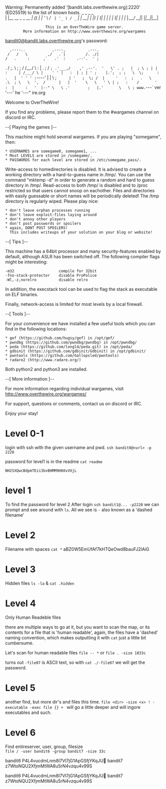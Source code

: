 
Warning: Permanently added '[bandit.labs.overthewire.org]:2220' (ED25519) to the list of known hosts.
                         _                     _ _ _   
                        | |__   __ _ _ __   __| (_) |_ 
                        | '_ \ / _` | '_ \ / _` | | __|
                        | |_) | (_| | | | | (_| | | |_ 
                        |_.__/ \__,_|_| |_|\__,_|_|\__|
                                                       

                      This is an OverTheWire game server. 
            More information on http://www.overthewire.org/wargames

bandit0@bandit.labs.overthewire.org's password: 

      ,----..            ,----,          .---.
     /   /   \         ,/   .`|         /. ./|
    /   .     :      ,`   .'  :     .--'.  ' ;
   .   /   ;.  \   ;    ;     /    /__./ \ : |
  .   ;   /  ` ; .'___,/    ,' .--'.  '   \' .
  ;   |  ; \ ; | |    :     | /___/ \ |    ' '
  |   :  | ; | ' ;    |.';  ; ;   \  \;      :
  .   |  ' ' ' : `----'  |  |  \   ;  `      |
  '   ;  \; /  |     '   :  ;   .   \    .\  ;
   \   \  ',  /      |   |  '    \   \   ' \ |
    ;   :    /       '   :  |     :   '  |--"
     \   \ .'        ;   |.'       \   \ ;
  www. `---` ver     '---' he       '---" ire.org


Welcome to OverTheWire!

If you find any problems, please report them to the #wargames channel on
discord or IRC.

--[ Playing the games ]--

  This machine might hold several wargames.
  If you are playing "somegame", then:

    * USERNAMES are somegame0, somegame1, ...
    * Most LEVELS are stored in /somegame/.
    * PASSWORDS for each level are stored in /etc/somegame_pass/.

  Write-access to homedirectories is disabled. It is advised to create a
  working directory with a hard-to-guess name in /tmp/.  You can use the
  command "mktemp -d" in order to generate a random and hard to guess
  directory in /tmp/.  Read-access to both /tmp/ is disabled and to /proc
  restricted so that users cannot snoop on eachother. Files and directories
  with easily guessable or short names will be periodically deleted! The /tmp
  directory is regularly wiped.
  Please play nice:

    * don't leave orphan processes running
    * don't leave exploit-files laying around
    * don't annoy other players
    * don't post passwords or spoilers
    * again, DONT POST SPOILERS!
      This includes writeups of your solution on your blog or website!

--[ Tips ]--

  This machine has a 64bit processor and many security-features enabled
  by default, although ASLR has been switched off.  The following
  compiler flags might be interesting:

    -m32                    compile for 32bit
    -fno-stack-protector    disable ProPolice
    -Wl,-z,norelro          disable relro

  In addition, the execstack tool can be used to flag the stack as
  executable on ELF binaries.

  Finally, network-access is limited for most levels by a local
  firewall.

--[ Tools ]--

 For your convenience we have installed a few useful tools which you can find
 in the following locations:

    * gef (https://github.com/hugsy/gef) in /opt/gef/
    * pwndbg (https://github.com/pwndbg/pwndbg) in /opt/pwndbg/
    * peda (https://github.com/longld/peda.git) in /opt/peda/
    * gdbinit (https://github.com/gdbinit/Gdbinit) in /opt/gdbinit/
    * pwntools (https://github.com/Gallopsled/pwntools)
    * radare2 (http://www.radare.org/)

 Both python2 and python3 are installed.

--[ More information ]--

  For more information regarding individual wargames, visit
  http://www.overthewire.org/wargames/

  For support, questions or comments, contact us on discord or IRC.

  Enjoy your stay!


# Level 0-1 
login with ssh with the given username and pwd.
`ssh bandit0@<url> -p 2220` 

password for level1 is in the readme
`cat readme`

```
NH2SXQwcBdpmTEzi3bvBHMM9H66vVXjL
```

# level 1
To find the password for level 2
After login `ssh bandit1@... -p2220` we can prompt and see around with `ls`.
All we see is `-` also known as a 'dashed filename'  

# Level 2
Filename with spaces
`cat *` aBZ0W5EmUfAf7kHTQeOwd8bauFJ2lAiG


# Level 3 
Hidden files 
`ls -la` & `cat .hidden` 

# Level 4
Only Human Readeble files

there are multiple ways to go at it, but you want to scan the map, or its contents for a file that is 'human readable', again, the files have a 'dashed' naming convention, which makes outputting it with `cat` just a little bit cumbersume. 

Let's scan for human readable files
`file -- *` or `file . -size 1033c` 

turns out `-file07` is ASCII text, so with `cat ./-file07` we will get the password.

# Level 5
another find, but more dir's and files this time. 
`file <dir> -size <x> ! -executable -exec file {} + ` will go a little deeper and will ingore executables and such.

# Level 6
Find entireserver, user, group, filesize  
`file / -user bandit6 -group bandit7 -size 33c` 
  
bandit6
P4L4vucdmLnm8I7Vl7jG1ApGSfjYKqJU
bandit7
z7WtoNQU2XfjmMtWA8u5rN4vzqu4v99S




bandit6
P4L4vucdmLnm8I7Vl7jG1ApGSfjYKqJU
bandit7
z7WtoNQU2XfjmMtWA8u5rN4vzqu4v99S